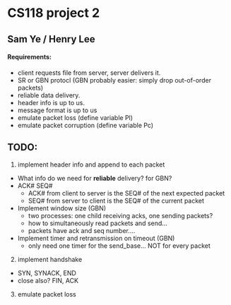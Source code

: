 # CS118 project 2
## Sam Ye / Henry Lee

#### Requirements:
- client requests file from server, server delivers it.
- SR or GBN protocl (GBN probably easier: simply drop out-of-order packets)
- reliable data delivery.
- header info is up to us.
- message format is up to us
- emulate packet loss (define variable Pl)
- emulate packet corruption (define variable Pc)


## TODO:
1. implement header info and append to each packet
  - What info do we need for **reliable** delivery? for GBN?
  - ACK# SEQ#
    - ACK# from client to server is the SEQ# of the next expected packet
    - SEQ# from server to client is the SEQ# of the current packet  
  - Implement window size (GBN)
    - two processes: one child receiving acks, one sending packets?
    - how to simultaneously read packets and send...
    - packets have ack and seq number....
  - Implement timer and retransmission on timeout (GBN)
    - only need one timer for the send_base... NOT for every packet
2. implement handshake
  - SYN, SYNACK, END
  - close also? FIN, ACK
3. emulate packet loss
   